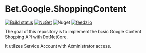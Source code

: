 # Bet.Google.ShoppingContent

[![Build status](https://ci.appveyor.com/api/projects/status/62hg47fx8erd9rw4/branch/master?svg=true)](https://ci.appveyor.com/project/kdcllc/bet-google-shoppingcontent/branch/master)
[![NuGet](https://img.shields.io/nuget/v/Bet.Google.ShoppingContent.svg)](https://www.nuget.org/packages?q=Bet.Google.ShoppingContent)
![Nuget](https://img.shields.io/nuget/dt/Bet.Google.ShoppingContent)
[![feedz.io](https://img.shields.io/badge/endpoint.svg?url=https://f.feedz.io/kdcllc/kdcllc/shield/Bet.Google.ShoppingContent/latest)](https://f.feedz.io/kdcllc/kdcllc/packages/Bet.Google.ShoppingContent/latest/download)


The goal of this repository is to implement the basic Google Content Shopping API with DotNetCore.

It utilizes Service Account with Administrator access.
